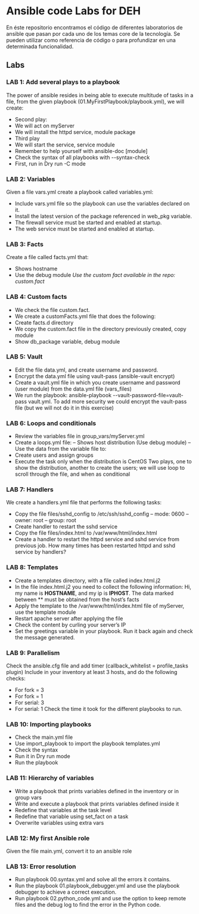 # Ansible code Labs for DEH

En éste repositorio encontramos el código de diferentes laboratorios de ansible que pasan por cada uno de los temas core de la tecnología. Se pueden utilizar como referencia de código o para profundizar en una determinada funcionalidad.

## Labs
### LAB 1: Add several plays to a playbook
The power of ansible resides in being able to execute multitude of tasks in a file, from the given
playbook (01.MyFirstPlaybook/playbook.yml), we will create:
- Second play:
- We will act on myServer
- We will install the httpd service, module package
- Third play
- We will start the service, service module
- Remember to help yourself with ansible-doc [module]
- Check the syntax of all playbooks with --syntax-check
- First, run in Dry run -C mode

### LAB 2: Variables
Given a file vars.yml create a playbook called variables.yml:
- Include vars.yml file so the playbook can use the variables declared on it.
- Install the latest version of the package referenced in web_pkg variable.
- The firewall service must be started and enabled at startup.
- The web service must be started and enabled at startup.

### LAB 3: Facts
Create a file called facts.yml that:
- Shows hostname
- Use the debug module
*Use the custom fact available in the repo: custom.fact*

### LAB 4: Custom facts
- We check the file custom.fact.
- We create a customFacts.yml file that does the following:
- Create facts.d directory
- We copy the custom.fact file in the directory previously created, copy module
- Show db_package variable, debug module

### LAB 5: Vault
- Edit the file data.yml, and create username and password.
- Encrypt the data.yml file using vault-pass (ansible-vault encrypt)
- Create a vault.yml file in which you create username and password (user module) from
the data.yml file (vars_files)
- We run the playbook: ansible-playbook --vault-password-file=vault-pass vault.yml. To add more security we could encrypt the vault-pass file (but we will not do it in this exercise)

### LAB 6: Loops and conditionals
- Review the variables file in group_vars/myServer.yml
- Create a loops.yml file:
– Shows host distribution (Use debug module)
– Use the data from the variable file to:
- Create users and assign groups
- Execute the task only when the distribution is CentOS
Two plays, one to show the distribution, another to create the users; we will use loop to scroll through the file, and when as conditional

### LAB 7: Handlers
We create a handlers.yml file that performs the following tasks:
- Copy the file files/sshd_config to /etc/ssh/sshd_config
– mode: 0600
– owner: root
– group: root
- Create handler to restart the sshd service
- Copy the file files/index.html to /var/www/html/index.html
- Create a handler to restart the httpd service and sshd service from previous job. How many times has been restarted httpd and sshd service by handlers?

### LAB 8: Templates
- Create a templates directory, with a file called index.html.j2
- In the file index.html.j2 you need to collect the following information: Hi, my name is **HOSTNAME**, and my ip is **IPHOST**. The data marked between ** must be obtained from the host’s facts
- Apply the template to the /var/www/html/index.html file of myServer, use the template
module
- Restart apache server after applying the file
- Check the content by curling your server’s IP
- Set the greetings variable in your playbook. Run it back again and check the message generated.

### LAB 9: Parallelism
Check the ansible.cfg file and add timer (callback_whitelist = profile_tasks plugin) Include in your inventory at least 3 hosts, and do the following checks:
- For fork = 3
- For fork = 1
- For serial: 3
- For serial: 1
Check the time it took for the different playbooks to run.

### LAB 10: Importing playbooks
- Check the main.yml file
- Use import_playbook to import the playbook templates.yml
- Check the syntax
- Run it in Dry run mode
- Run the playbook

### LAB 11: Hierarchy of variables
- Write a playbook that prints variables defined in the inventory or in group vars
- Write and execute a playbook that prints variables defined inside it
- Redefine that variables at the task level
- Redefine that variable using set_fact on a task
- Overwrite variables using extra vars

### LAB 12: My first Ansible role
Given the file main.yml, convert it to an ansible role

### LAB 13: Error resolution
- Run playbook 00.syntax.yml and solve all the errors it contains.
- Run the playbook 01.playbook_debugger.yml and use the playbook debugger to achieve a correct execution.
- Run playbook 02.python_code.yml and use the option to keep remote files and the debug log to find the error in the Python code.
